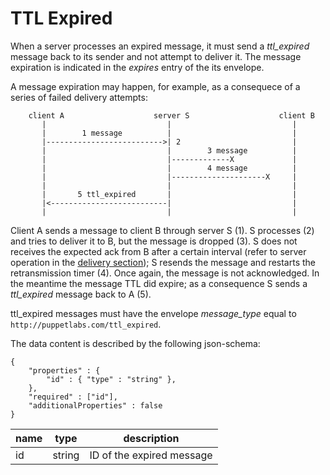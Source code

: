 TTL Expired
===

When a server processes an expired message, it must send a *ttl_expired* message
back to its sender and not attempt to deliver it. The message expiration is
indicated in the *expires* entry of the its envelope.

A message expiration may happen, for example, as a consequece of a series of
failed delivery attempts:

```
    client A                    server S                    client B
       |                           |                           |
       |        1 message          |                           |
       |-------------------------->| 2                         |
       |                           |        3 message          |
       |                           |-------------X             |
       |                           |        4 message          |
       |                           |---------------------X     |
       |                           |                           |
       |       5 ttl_expired       |                           |
       |<--------------------------|                           |
       |                           |                           |
```

Client A sends a message to client B through server S (1). S processes (2) and
tries to deliver it to B, but the message is dropped (3). S does not receives
the expected ack from B after a certain interval (refer to server operation in
the [delivery section][1]); S resends the message and restarts the retransmission
timer (4). Once again, the message is not acknowledged. In the meantime the
message TTL did expire; as a consequence S sends a *ttl_expired* message back
to A (5).

ttl_expired messages must have the envelope *message_type* equal to
`http://puppetlabs.com/ttl_expired`.

The data content is described by the following json-schema:

```
{
    "properties" : {
        "id" : { "type" : "string" },
    },
    "required" : ["id"],
    "additionalProperties" : false
}
```

| name | type | description
|------|------|------------
| id | string | ID of the expired message

[1]: delivery.md